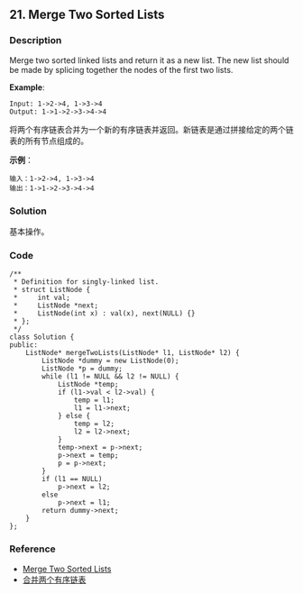 ## 21. Merge Two Sorted Lists

### Description

Merge two sorted linked lists and return it as a new list. The new list should be made by splicing together the nodes of the first two lists.

**Example**:

```
Input: 1->2->4, 1->3->4
Output: 1->1->2->3->4->4
```

将两个有序链表合并为一个新的有序链表并返回。新链表是通过拼接给定的两个链表的所有节点组成的。 

**示例**：

```
输入：1->2->4, 1->3->4
输出：1->1->2->3->4->4
```

### Solution

基本操作。

### Code

~~~
/**
 * Definition for singly-linked list.
 * struct ListNode {
 *     int val;
 *     ListNode *next;
 *     ListNode(int x) : val(x), next(NULL) {}
 * };
 */
class Solution {
public:
    ListNode* mergeTwoLists(ListNode* l1, ListNode* l2) {
        ListNode *dummy = new ListNode(0);
        ListNode *p = dummy;
        while (l1 != NULL && l2 != NULL) {
            ListNode *temp;
            if (l1->val < l2->val) {
                temp = l1;
                l1 = l1->next;
            } else {
                temp = l2;
                l2 = l2->next;
            }
            temp->next = p->next;
            p->next = temp;
            p = p->next;
        }
        if (l1 == NULL)
            p->next = l2;
        else
            p->next = l1;
        return dummy->next;
    }
};
~~~

### Reference

- [Merge Two Sorted Lists](https://leetcode.com/problems/merge-two-sorted-lists/description/)
- [合并两个有序链表](https://leetcode-cn.com/problems/merge-two-sorted-lists/description/)